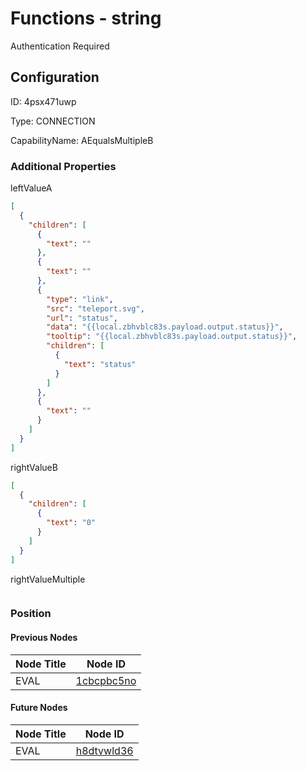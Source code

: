 # Functions - string 
Authentication Required
## Configuration
ID:  4psx471uwp

Type: CONNECTION 

CapabilityName: AEqualsMultipleB






### Additional Properties
leftValueA
```json 
[
  {
    "children": [
      {
        "text": ""
      },
      {
        "text": ""
      },
      {
        "type": "link",
        "src": "teleport.svg",
        "url": "status",
        "data": "{{local.zbhvblc83s.payload.output.status}}",
        "tooltip": "{{local.zbhvblc83s.payload.output.status}}",
        "children": [
          {
            "text": "status"
          }
        ]
      },
      {
        "text": ""
      }
    ]
  }
]
```


rightValueB
```json 
[
  {
    "children": [
      {
        "text": "0"
      }
    ]
  }
]
```


rightValueMultiple
```
```





### Position

#### Previous Nodes
| Node Title | Node ID |
| :------------- | ------------ |
| EVAL | [1cbcpbc5no](./1cbcpbc5no.md) | 
 
 #### Future Nodes
| Node Title | Node ID |
| :------------- | ------------ |
| EVAL |[h8dtvwld36](./h8dtvwld36.md) | 
